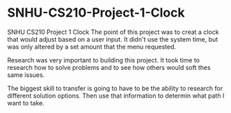 # SNHU-CS210-Project-1-Clock
SNHU CS210 Project 1 Clock
The point of this project was to creat a clock that would adjust based on a user input. It didn't use the system time, but was only altered by a set amount that the menu requested. 

Research was very important to building this project. It took time to research how to solve problems and to see how others would soft thes same issues. 

The biggest skill to transfer is going to have to be the ability to research for different solution options. Then use that information to determin what path I want to take. 

